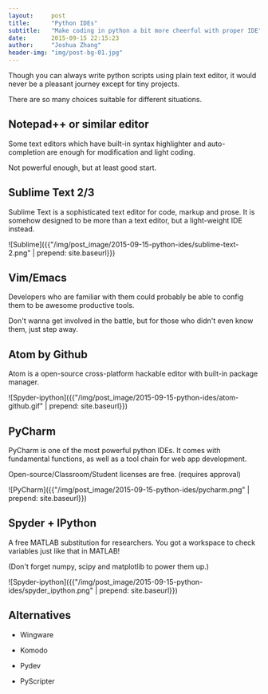 ```yaml
---
layout:     post
title:      "Python IDEs"
subtitle:   "Make coding in python a bit more cheerful with proper IDE"
date:       2015-09-15 22:15:23
author:     "Joshua Zhang"
header-img: "img/post-bg-01.jpg"
---
```


Though you can always write python scripts using plain text editor, it would never be a pleasant journey except for tiny projects.

There are so many choices suitable for different situations.

## Notepad++ or similar editor

Some text editors which have built-in syntax highlighter and auto-completion are enough for modification and light coding.

Not powerful enough, but at least good start.


## Sublime Text 2/3

Sublime Text is a sophisticated text editor for code, markup and prose. It is somehow designed to be more than a text editor, but a light-weight IDE instead.

![Sublime]({{"/img/post_image/2015-09-15-python-ides/sublime-text-2.png" | prepend: site.baseurl}})

## Vim/Emacs

Developers who are familiar with them could probably be able to config them to be awesome productive tools. 

Don't wanna get involved in the battle, but for those who didn't even know them, just step away. 

## Atom by Github

Atom is a open-source cross-platform hackable editor with built-in package manager.

![Spyder-ipython]({{"/img/post_image/2015-09-15-python-ides/atom-github.gif" | prepend: site.baseurl}})

## PyCharm
PyCharm is one of the most powerful python IDEs. It comes with fundamental functions, as well as a tool chain for web app development.

Open-source/Classroom/Student licenses are free. (requires approval)

![PyCharm]({{"/img/post_image/2015-09-15-python-ides/pycharm.png" | prepend: site.baseurl}})

## Spyder + IPython

A free MATLAB substitution for researchers. You got a workspace to check variables just like that in MATLAB!

(Don't forget numpy, scipy and matplotlib to power them up.)

![Spyder-ipython]({{"/img/post_image/2015-09-15-python-ides/spyder_ipython.png" | prepend: site.baseurl}})


## Alternatives

- Wingware

- Komodo

- Pydev

- PyScripter